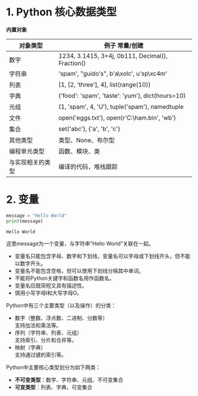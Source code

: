 # 1. Python 核心数据类型  

**内置对象**  

对象类型|例子 常量/创建
---|---
数字|1234, 3.1415, 3+4j, 0b111, Decimal(), Fraction()
字符串|'spam', "guido's", b'a\xolc', u'sp\xc4m'
列表|[1, [2, 'three'], 4], list(range(10))
字典|{'food': 'spam', 'taste': 'yum'}, dict(hours=10)
元组|(1, 'spam', 4, 'U'), tuple('spam'), namedtuple
文件|open('eggs.txt'), open(r'C:\ham.bin', 'wb')
集合|set('abc'), {'a', 'b', 'c'}
其他类型|类型、None、布尔型
编程单元类型|函数、模块、类
与实现相关的类型|编译的代码，堆栈跟踪

# 2. 变量


```python
message = "Hello World"
print(message)
```

    Hello World


这里message为一个变量，与字符串“Hello World”关联在一起。
- 变量名只能包含字母、数字和下划线，变量名可以字母或下划线开头，但不能以数字开头。
- 变量名不能包含空格，但可以使用下划线分隔其中单词。
- 不能将Python关键字和函数名用作函数名。
- 变量名应既简短又具有描述性。
- 慎用小写字母l和大写字母O。  



Python中有三个主要类型（以及操作）的分类：  
- 数字（整数、浮点数、二进制、分数等）  
    支持加法和乘法等。  
- 序列（字符串、列表、元组）  
    支持索引、分片和合并等。  
- 映射（字典）  
    支持通过键的索引等。  

Python中主要核心类型划分为如下两类：  
- **不可变类型**：数字、字符串、元组、不可变集合  
- **可变类型**：列表、字典、可变集合


```python

```
